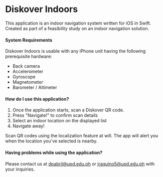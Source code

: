 # Diskover Indoors
This application is an indoor navigation system written for iOS in Swift. Created as part of a feasibility study on an indoor navigation solution.

#### System Requirements
Diskover Indoors is usable with any iPhone unit having the following prerequisite hardware:

+ Back camera
+ Accelerometer
+ Gyroscope
+ Magnetometer
+ Barometer / Altimeter

#### How do I use this application?
1. Once the application starts, scan a Diskover QR code.
2. Press "Navigate!" to confirm scan details
3. Select an indoor location on the displayed list
4. Navigate away!

Scan QR codes using the localization feature at will. The app will alert you when the location you've selected is nearby.

#### Having problems while using the application?
Please contact us at [dpabril@upd.edu.ph](mailto:dpabril@upd.edu.ph) or [jraquino5@upd.edu.ph](mailto:jraquino5@upd.edu.ph) with your inquiries.

